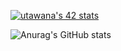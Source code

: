 [![utawana's 42 stats](https://badge42.vercel.app/api/v2/cl8wx6xoo00160gl78qjotiz0/stats?cursusId=21&coalitionId=90)](https://github.com/JaeSeoKim/badge42)

![Anurag's GitHub stats](https://github-readme-stats.vercel.app/api?username=Redgenal&theme=aura_dark)
